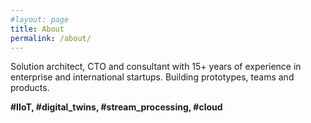 ```yaml
---
#layout: page
title: About
permalink: /about/
---
```

Solution architect, CTO and consultant with 15+ years of experience in enterprise and international startups. Building prototypes, teams and products.

**#IIoT, #digital_twins, #stream_processing, #cloud**
